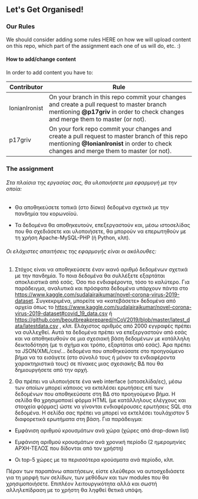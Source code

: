 ## Let's Get Organised!

### Our Rules

We should consider adding some rules HERE on how we will upload content on this repo,
which part of the assignment each one of us will do, etc. :)

#### How to add/change content
In order to add content you have to:

Contributor | Rule
----------- | -----------
IonianIronist | On your branch in this repo commit your changes and create a pull request to master branch mentioning <b>@p17griv</b> in order to check changes and merge them to master (or not).
p17griv | On your fork repo commit your changes and create a pull request to master branch of this repo mentioning <b>@IonianIronist</b> in order to check changes and merge them to master (or not).

### The assignment

###### Στα πλαίσια της εργασίας σας, θα υλοποιήσετε μια εφαρμογή με την οποία:

* Θα αποθηκεύσετε τοπικά (στο δίσκο) δεδομένα σχετικά με την πανδημία του κορωνοϊού.

* Τα δεδομένα θα αποθηκευτούν, επεξεργαστούν και, μέσω ιστοσελίδας που θα σχεδιάσετε και υλοποιήσετε, θα μπορούν να επερωτηθούν με τη χρήση Apache-MySQL-PHP (ή Python, κλπ).

###### Οι ελάχιστες απαιτήσεις της εφαρμογής είναι οι ακόλουθες:

1. Στόχος είναι να αποθηκεύσετε έναν ικανό αριθμό δεδομένων σχετικά με την πανδημία. Το ποια δεδομένα θα συλλέξετε εξαρτάται αποκλειστικά από εσάς. Όσο πιο ενδιαφέροντα, τόσο το καλύτερο. Για παράδειγμα, αναλυτικά και πρόσφατα δεδομένα υπάρχουν πάντα στο https://www.kaggle.com/sudalairajkumar/novel-corona-virus-2019-dataset. Συγκεκριμένα, μπορείτε να «κατεβάσετε» δεδομένα από αρχεία όπως το https://www.kaggle.com/sudalairajkumar/novel-corona-virus-2019-dataset#covid_19_data.csv ή https://github.com/beoutbreakprepared/nCoV2019/blob/master/latest_data/latestdata.csv , κλπ. Ελάχιστος αριθμός από 2000 εγγραφές πρέπει να συλλεχθεί. Αυτά τα δεδομένα πρέπει να επεξεργαστούν από εσάς και να αποθηκευθούν σε μια σχεσιακή βάση δεδομένων με κατάλληλη δεικτοδότηση (με τι σχήμα και τρόπο, εξαρτάται από εσάς). Άρα πρέπει τα JSON/XML/csv/… δεδομένα που αποθηκεύσατε στο προηγούμενο βήμα να τα εισάγετε (στο σύνολό τους ή μόνον τα ενδιαφέροντα χαρακτηριστικά τους) σε πίνακες μιας σχεσιακής ΒΔ που θα δημιουργήσετε από την αρχή.

2. Θα πρέπει να υλοποιήσετε ένα web interface (ιστοσελίδα/ες), μέσω των οποίων μπορεί κάποιος να εκτελέσει ερωτήσεις επί των δεδομένων που αποθηκεύσατε στη ΒΔ στο προηγούμενο βήμα. Η σελίδα θα χρησιμοποιεί φόρμα HTML (με κατάλληλους ελέγχους και στοιχεία φόρμας) ώστε να γίνονται ενδιαφέρουσες ερωτήσεις SQL στα δεδομένα. Η σελίδα σας πρέπει να μπορεί να εκτελέσει τουλάχιστον 5 διαφορετικά ερωτήματα στη βάση. Για παράδειγμα:

* Εμφάνιση αριθμού κρουσμάτων ανά χώρα (χώρες από drop-down list)

* Εμφάνιση αριθμού κρουσμάτων ανά χρονική περίοδο (2 ημερομηνίες ΑΡΧΗ-ΤΕΛΟΣ που δίδονται από τον χρήστη)

* Οι top-5 χώρες με τα περισσότερα κρούσματα ανά περίοδο, κλπ.



Πέραν των παραπάνω απαιτήσεων, είστε ελεύθεροι να αυτοσχεδιάσετε για τη μορφή των σελίδων, των μεθόδων και των modules που θα χρησιμοποιήσετε. Επιπλέον λειτουργικότητα αλλά και σωστή αλληλεπίδραση με το χρήστη θα ληφθεί θετικά υπόψη.
